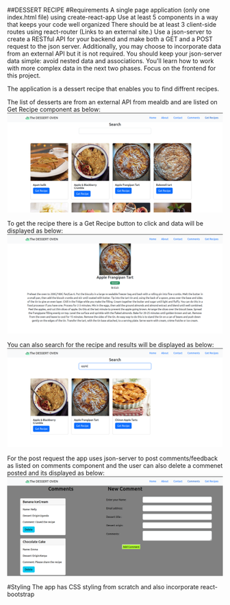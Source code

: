 ##DESSERT RECIPE 
#Requirements
A single page application (only one index.html file) using create-react-app
Use at least 5 components in a way that keeps your code well organized
There should be at least 3 client-side routes using react-router (Links to an external site.)
Use a json-server to create a RESTful API for your backend and make both a GET and a POST request to the json server. Additionally, you may choose to incorporate data from an external API but it is not required.
You should keep your json-server data simple: avoid nested data and associations. You'll learn how to work with more complex data in the next two phases. Focus on the frontend for this project.

The application is a dessert recipe that enables you to find diffrent recipes.

The list of desserts are from an external API from mealdb and are listed on Get Recipe component as below:
![ get recipe image](src/components/images/getrecipe.png)


To get the recipe there is a Get Recipe button to click and data will be displayed as below:
![recipe image](src/components/images/recipe.png)


You can also search for the recipe and results will be displayed as below:
![ results image](src/components/images/searchresults.png)




For the post request the app  uses  json-server to post comments/feedback as listed on comments component and the user can also delete a  commenet posted and its displayed as below:
![ comments image](src/components/images/comments.png)




#Styling
The app has CSS styling from scratch and also incorporate react-bootstrap


